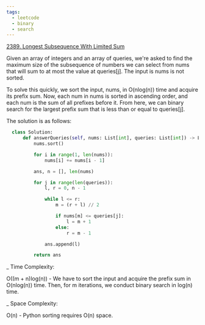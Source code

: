 ```yaml
---
tags:
  - leetcode
  - binary
  - search
---
```


<a href="https://leetcode.com/problems/longest-subsequence-with-limited-sum/">
2389. Longest Subsequence With Limited Sum</a>

Given an array of integers and an array of queries, we're asked to find the
maximum size of the subsequence of numbers we can select from nums that will sum
to at most the value at queries[j]. The input is nums is not sorted.

To solve this quickly, we sort the input, nums, in O(nlog(n)) time and acquire
its prefix sum. Now, each num in nums is sorted in ascending order, and each num
is the sum of all prefixes before it. From here, we can binary search for the
largest prefix sum that is less than or equal to queries[j].

The solution is as follows:

```python
  class Solution:
      def answerQueries(self, nums: List[int], queries: List[int]) -> List[int]:
          nums.sort()

          for i in range(1, len(nums)):
              nums[i] += nums[i - 1]

          ans, n = [], len(nums)

          for j in range(len(queries)):
              l, r = 0, n - 1

              while l <= r:
                  m = (r + l) // 2

                  if nums[m] <= queries[j]:
                      l = m + 1
                  else:
                      r = m - 1

              ans.append(l)

          return ans
```

\_ Time Complexity:

O((m + n)log(n)) - We have to sort the input and acquire the prefix sum in
O(nlog(n)) time. Then, for m iterations, we conduct binary search in log(n)
time.

\_ Space Complexity:

O(n) - Python sorting requires O(n) space.
